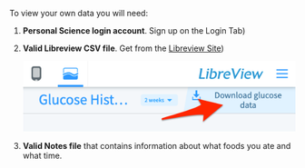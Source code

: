 To view your own data you will need:

1.  **Personal Science login account**. Sign up on the Login Tab)

2.  **Valid Libreview CSV file**. Get from the [Libreview Site](https://www.libreview.com/auth/register))

    ![](./content/libreview_download.png)

3.  **Valid Notes file** that contains information about what foods you ate and what time.
